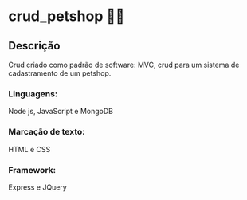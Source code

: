 # crud_petshop 	:technologist:

<h2>Descrição</h2>
Crud criado como padrão de software: MVC, crud para um sistema de cadastramento de um petshop.  

<h3>Linguagens:</h3>
Node js,
JavaScript e
MongoDB

<h3>Marcação de texto:</h3>
HTML e
CSS

<h3>Framework:</h3>
Express e
JQuery
